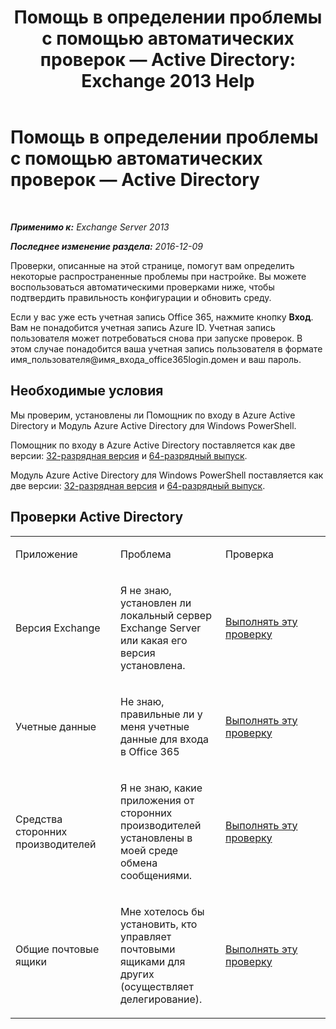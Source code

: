 ﻿---
title: 'Помощь в определении проблемы с помощью автоматических проверок — Active Directory: Exchange 2013 Help'
TOCTitle: Помощь в определении проблемы с помощью автоматических проверок — Active Directory
ms:assetid: af08e7a1-775a-4e56-a6fe-4ffc10460514
ms:mtpsurl: https://technet.microsoft.com/ru-ru/library/Dn793979(v=EXCHG.150)
ms:contentKeyID: 62633050
ms.date: 05/22/2018
mtps_version: v=EXCHG.150
ms.translationtype: MT
---

# Помощь в определении проблемы с помощью автоматических проверок — Active Directory

 

_**Применимо к:** Exchange Server 2013_

_**Последнее изменение раздела:** 2016-12-09_

Проверки, описанные на этой странице, помогут вам определить некоторые распространенные проблемы при настройке. Вы можете воспользоваться автоматическими проверками ниже, чтобы подтвердить правильность конфигурации и обновить среду.

Если у вас уже есть учетная запись Office 365, нажмите кнопку **Вход**. Вам не понадобится учетная запись Azure ID. Учетная запись пользователя может потребоваться снова при запуске проверок. В этом случае понадобится ваша учетная запись пользователя в формате имя\_пользователя@имя\_входа\_office365login.домен и ваш пароль.

## Необходимые условия

Мы проверим, установлены ли Помощник по входу в Azure Active Directory и Модуль Azure Active Directory для Windows PowerShell.

Помощник по входу в Azure Active Directory поставляется как две версии: [32-разрядная версия](https://go.microsoft.com/fwlink/?linkid=286261) и [64-разрядный выпуск](https://go.microsoft.com/fwlink/?linkid=286262).

Модуль Azure Active Directory для Windows PowerShell поставляется как две версии: [32-разрядная версия](https://go.microsoft.com/fwlink/?linkid=286258) и [64-разрядный выпуск](https://go.microsoft.com/fwlink/?linkid=286259).

## Проверки Active Directory


<table>
<colgroup>
<col style="width: 33%" />
<col style="width: 33%" />
<col style="width: 33%" />
</colgroup>
<tbody>
<tr class="odd">
<td><p>Приложение</p></td>
<td><p>Проблема</p></td>
<td><p>Проверка</p></td>
</tr>
<tr class="even">
<td><p>Версия Exchange</p></td>
<td><p>Я не знаю, установлен ли локальный сервер Exchange Server или какая его версия установлена.</p></td>
<td><p><a href="https://go.microsoft.com/?linkid=9834879">Выполнять эту проверку</a></p></td>
</tr>
<tr class="odd">
<td><p>Учетные данные</p></td>
<td><p>Не знаю, правильные ли у меня учетные данные для входа в Office 365</p></td>
<td><p><a href="https://go.microsoft.com/?linkid=9834880">Выполнять эту проверку</a></p></td>
</tr>
<tr class="even">
<td><p>Средства сторонних производителей</p></td>
<td><p>Я не знаю, какие приложения от сторонних производителей установлены в моей среде обмена сообщениями.</p></td>
<td><p><a href="https://go.microsoft.com/?linkid=9834907">Выполнять эту проверку</a></p></td>
</tr>
<tr class="odd">
<td><p>Общие почтовые ящики</p></td>
<td><p>Мне хотелось бы установить, кто управляет почтовыми ящиками для других (осуществляет делегирование).</p></td>
<td><p><a href="https://go.microsoft.com/?linkid=9834917">Выполнять эту проверку</a></p></td>
</tr>
</tbody>
</table>

